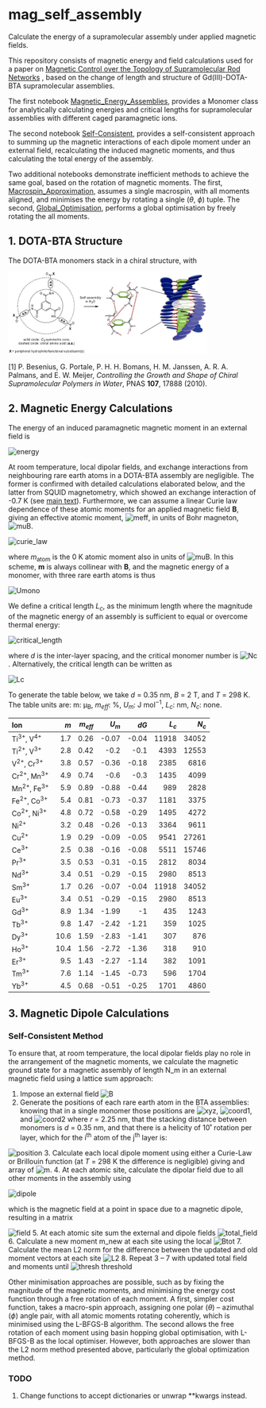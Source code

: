 # mag_self_assembly

Calculate the energy of a supramolecular assembly under applied magnetic fields.

This repository consists of magnetic energy and field calculations used for a
paper on [Magnetic Control over the Topology of Supramolecular Rod Networks](https://doi.org/10.26434/chemrxiv.12762269.v1)
, based on the change of length and structure of Gd(III)-DOTA-BTA
supramolecular assemblies.

The first notebook [Magnetic_Energy_Assemblies](notebooks/Magnetic_Energy_Assemblies.ipynb),
provides a Monomer class for analytically calculating energies and critical
lengths for supramolecular assemblies with different caged paramagnetic ions.

The second notebook [Self-Consistent](notebooks/Self-Consistent.ipynb),
provides a self-consistent approach to summing up the magnetic interactions of
each dipole moment under an external field, recalculating the induced magnetic
moments, and thus calculating the total energy of the assembly.

Two additional notebooks demonstrate inefficient methods to achieve the same
goal, based on the rotation of magnetic moments. The first,
[Macrospin_Approximation](notebooks/Macrospin_Approximation.ipynb), assumes a
single macrospin, with all moments aligned, and minimises the energy by
rotating a single ($\theta$, $\phi$) tuple. The second,
[Global_Optimisation](notebooks/Global_Optimisation.ipynb), performs a global
optimisation by freely rotating the all moments.

## 1. DOTA-BTA Structure

The DOTA-BTA monomers stack in a chiral structure, with

<img src="img/chiral_struct.png" alt="chiral_struct" width="400"/>

[1] P. Besenius, G. Portale, P. H. H. Bomans, H. M. Janssen, A. R. A. Palmans, and E. W. Meijer, _Controlling the Growth and Shape of Chiral Supramolecular Polymers in Water_, PNAS **107**, 17888 (2010).

## 2. Magnetic Energy Calculations

The energy of an induced paramagnetic magnetic moment in an external field is

![energy](https://render.githubusercontent.com/render/math?math=%24U_%7Bm%7D%20%3D%20-%20%5Cfrac%7B1%7D%7B2%7D%20%5Cmathbf%7Bm%7D%5Ccdot%5Cmathbf%7BB%7D%24)

At room temperature, local dipolar fields, and exchange interactions from neighbouring rare earth atoms in a DOTA-BTA assembly are negligible. The former is confirmed with detailed calculations elaborated below, and the latter from SQUID magnetometry, which showed an exchange interaction of -0.7 K (see [main text](https://doi.org/10.26434/chemrxiv.12762269.v1)). Furthermore, we can assume a linear Curie law dependence of these atomic moments for an applied magnetic field $\mathbf{B}$, giving an effective atomic moment, ![meff](https://render.githubusercontent.com/render/math?math=%24m_%7Beff%7D%24), in units of Bohr magneton, ![muB](https://render.githubusercontent.com/render/math?math=%5Cmu_B).

![curie_law](https://render.githubusercontent.com/render/math?math=m_%7Beff%7D%20%3D%20%20%20%5Cfrac%7B%7B%5Cmu_B%7D%5E2%20m_%5Cmathrm%7Batom%7D%5E2%20B%7D%7B3%20%7Bk_B%7D%20T%7D)

where $m_\mathrm{atom}$ is the 0 K atomic moment also in units of ![muB](https://render.githubusercontent.com/render/math?math=%5Cmu_B). In this scheme, **m** is always collinear with **B**, and the magnetic energy of a monomer, with three rare earth atoms is thus

![Umono](https://render.githubusercontent.com/render/math?math=U_%7Bmono%7D%20%3D%20%20%20-%20%5Cfrac%7B%7B%5Cmu_B%7D%5E2%20m_%7Batom%7D%5E2%20B%5E2%7D%7B%202%7Bk_B%7D%20T%7D)

We define a critical length $L_c$, as the minimum length where the magnitude of the magnetic energy of an assembly is sufficient to equal or overcome thermal energy:

![critical_length](https://render.githubusercontent.com/render/math?math=L_c%20%3D%20%5Cfrac%7Bd%20%5C%2C%20%7Bk_B%7D%20T%7D%7B%5Cleft%7CU_%7Bmono%7D%5Cright%7C%7D)

where _d_ is the inter-layer spacing, and the critical monomer number  is ![Nc](https://render.githubusercontent.com/render/math?math=N_c%20%3D%20%5Cleft%20%5Clceil%20L_c%2F%20d%20%5Cright%20%5Crceil). Alternatively, the critical length can be written as

![Lc](https://render.githubusercontent.com/render/math?math=L_c%20%3D%20%202d%5Cleft(%5Cfrac%7B%20%7Bk_B%7D%20T%7D%7B%5Cmu_B%20m_%7Batom%7D%20B%7D%20%20%5Cright)%5E2)

To generate the table below, we take _d_ = 0.35 nm, _B_ = 2 T, and _T_ = 298 K. The table units are: m: µ<sub>B</sub>, _m_<sub>_eff_</sub>: %, _U_<sub>_m_</sub>: J mol$^{-1}$, _L_<sub>_c_</sub>: nm, _N_<sub>_c_</sub>: none.

| Ion                              |  _m_ | _m_<sub>_eff_</sub> | _U_<sub>_m_</sub> |  _dG_ | _L_<sub>_c_</sub> | _N_<sub>_c_</sub> |
| :------------------------------- | ---: | ------------------: | ----------------: | ----: | ----------------: | ----------------: |
| Ti<sup>3+</sup>, V<sup>4+</sup>  |  1.7 |                0.26 |             -0.07 | -0.04 |             11918 |             34052 |
| Ti<sup>2+</sup>, V<sup>3+</sup>  |  2.8 |                0.42 |              -0.2 |  -0.1 |              4393 |             12553 |
| V<sup>2+</sup>, Cr<sup>3+</sup>  |  3.8 |                0.57 |             -0.36 | -0.18 |              2385 |              6816 |
| Cr<sup>2+</sup>, Mn<sup>3+</sup> |  4.9 |                0.74 |              -0.6 |  -0.3 |              1435 |              4099 |
| Mn<sup>2+</sup>, Fe<sup>3+</sup> |  5.9 |                0.89 |             -0.88 | -0.44 |               989 |              2828 |
| Fe<sup>2+</sup>, Co<sup>3+</sup> |  5.4 |                0.81 |             -0.73 | -0.37 |              1181 |              3375 |
| Co<sup>2+</sup>, Ni<sup>3+</sup> |  4.8 |                0.72 |             -0.58 | -0.29 |              1495 |              4272 |
| Ni<sup>2+</sup>                  |  3.2 |                0.48 |             -0.26 | -0.13 |              3364 |              9611 |
| Cu<sup>2+</sup>                  |  1.9 |                0.29 |             -0.09 | -0.05 |              9541 |             27261 |
| Ce<sup>3+</sup>                  |  2.5 |                0.38 |             -0.16 | -0.08 |              5511 |             15746 |
| Pr<sup>3+</sup>                  |  3.5 |                0.53 |             -0.31 | -0.15 |              2812 |              8034 |
| Nd<sup>3+</sup>                  |  3.4 |                0.51 |             -0.29 | -0.15 |              2980 |              8513 |
| Sm<sup>3+</sup>                  |  1.7 |                0.26 |             -0.07 | -0.04 |             11918 |             34052 |
| Eu<sup>3+</sup>                  |  3.4 |                0.51 |             -0.29 | -0.15 |              2980 |              8513 |
| Gd<sup>3+</sup>                  |  8.9 |                1.34 |             -1.99 |    -1 |               435 |              1243 |
| Tb<sup>3+</sup>                  |  9.8 |                1.47 |             -2.42 | -1.21 |               359 |              1025 |
| Dy<sup>3+</sup>                  | 10.6 |                1.59 |             -2.83 | -1.41 |               307 |               876 |
| Ho<sup>3+</sup>                  | 10.4 |                1.56 |             -2.72 | -1.36 |               318 |               910 |
| Er<sup>3+</sup>                  |  9.5 |                1.43 |             -2.27 | -1.14 |               382 |              1091 |
| Tm<sup>3+</sup>                  |  7.6 |                1.14 |             -1.45 | -0.73 |               596 |              1704 |
| Yb<sup>3+</sup>                  |  4.5 |                0.68 |             -0.51 | -0.25 |              1701 |              4860 |

## 3. Magnetic Dipole Calculations

### Self-Consistent Method

To ensure that, at room temperature, the local dipolar fields play no role in
the arrangement of the magnetic moments, we calculate the magnetic ground state
for a magnetic assembly of length N_m in an external magnetic field using a
lattice sum approach:

1. Impose an external field
![B](https://render.githubusercontent.com/render/math?math=%5Cmathbf%7BB%7D%20%3D%20B_x%20%5Cmathbf%7B%5Chat%7Bx%7D%7D%20%2B%20B_y%20%5Cmathbf%7B%5Chat%7By%7D%7D%20%2B%20B_z%20%5Cmathbf%7B%5Chat%7Bz%7D%7D)
2. Generate the positions of each rare earth atom in the BTA assemblies:
knowing that in a single monomer those positions are ![xyz](https://render.githubusercontent.com/render/math?math=(x%2C%20y%2C%20z)%20%3D%20(0%2Cr%2C0)),
![coord1](https://render.githubusercontent.com/render/math?math=%5Cleft(%5Cfrac%7B%5Csqrt%7B3%7Dr%7D%7B2%7D%2C%20%5Cfrac%7Br%7D%7B%5Csqrt%7B2%7D%7D%2C%200%5Cright)), and
![coord2](https://render.githubusercontent.com/render/math?math=%5Cleft(-%5Cfrac%7B%5Csqrt%7B3%7Dr%7D%7B2%7D%2C%20%5Cfrac%7Br%7D%7B%5Csqrt%7B2%7D%7D%2C%200%5Cright)) where _r_ = 2.25 nm,
that the stacking distance between monomers is _d_ = 0.35 nm, and that there is
a helicity of 10˚ rotation per layer, which for the i<sup>th</sup> atom of the
j<sup>th</sup> layer is:

![position](https://render.githubusercontent.com/render/math?math=%5Cbegin%7Bbmatrix%7D%0A%20%20%20%20x'%20%5C%5C%0A%20%20%20%20y'%20%5C%5C%0A%20%20%20%20z'%0A%5Cend%7Bbmatrix%7D_%7Bi%2Cj%7D%0A%3D%0A%5Cbegin%7Bbmatrix%7D%0A%20%20%20%20%5Ccos%20j%5Ctheta%20%20%26%20-%5Csin%20j%5Ctheta%20%26%201%20%20%5C%5C%0A%20%20%20%20%5Csin%20j%5Ctheta%20%20%26%20%5Ccos%20j%5Ctheta%20%26%201%20%20%5C%5C%0A%20%20%20%200%20%20%20%20%20%20%20%20%20%20%20%20%20%26%200%20%26%201%20%26%0A%5Cend%7Bbmatrix%7D%0A%5Cbegin%7Bbmatrix%7D%0A%20%20%20%20x%20%20%5C%5C%0A%20%20%20%20y%20%5C%5C%0A%20%20%20%20z%20%2B%20j%20d%0A%5Cend%7Bbmatrix%7D_%7Bi%2Cj%7D)
3. Calculate each local dipole moment using either a Curie-Law or Brillouin
function (at _T_ = 298 K the difference is negligible) giving and array of
![m](https://render.githubusercontent.com/render/math?math=%5Cmathbf%7Bm%7D%20%3D%20m_x%20%5Cmathbf%7B%5Chat%7Bx%7D%7D%20%2B%20m_y%20%5Cmathbf%7B%5Chat%7By%7D%7D%20%2B%20m_z%20%5Cmathbf%7B%5Chat%7Bz%7D%7D).
4. At each atomic site, calculate the dipolar field due to all other moments in
the assembly using

![dipole](https://render.githubusercontent.com/render/math?math=%5Cmathbf%7BB%7D(%5Cmathbf%7Br%7D)%20%3D%20%5Cfrac%7B%5Cmu_0%7D%7B4%5Cpi%7D%20%5Cleft%5B%5Cfrac%7B3%20%5Cmathbf%7Bm%7D%0A%20%20%20%20(%5Cmathbf%7Bm%7D%20%5Ccdot%20%5Cmathbf%7B%5Chat%7Br%7D%7D%20)%20%7D%20%7Br%5E5%7D%20-%20%5Cfrac%7B%5Cmathbf%7Bm%7D%7D%20%7Br%5E3%7D%5Cright%5D)

which is the magnetic field at a point in space due to a magnetic dipole,
resulting in a matrix

![field](https://render.githubusercontent.com/render/math?math=%5Cmathbf%7BB_%7Bdip%7D%7D%20%3D%20B_%7Bdip%2C%20x%7D%20%5Cmathbf%7B%5Chat%7Bx%7D%7D%20%2B%20B_%7Bdip%2C%20y%7D%20%5Cmathbf%7B%5Chat%7By%7D%7D%20%2B%20B_%7Bdip%2C%20y%7D%20%5Cmathbf%7B%5Chat%7Bz%7D%7D)
5. At each atomic site sum the external and dipole fields ![total_field](https://render.githubusercontent.com/render/math?math=B_%7Btotal%7D%20%3D%20%20B_%7Bext%7D%20%2B%20B_%7Bdip%7D)
6. Calculate a new moment m_new at each site using the local ![Btot](https://render.githubusercontent.com/render/math?math=B_%7Btotal%7D)
7. Calculate the mean L2 norm for the difference between the updated and old moment vectors at each site
![L2](https://render.githubusercontent.com/render/math?math=%5ClVert%20m%20%5CrVert_2%20%3D%20%5Cfrac%7B1%7D%7BN_%7Batoms%7D%7D%20%5Csum%20(m_%7Bnew%7D%20-%20m_%7Bold%7D)%5E2%20%5Crightarrow%200)
8. Repeat 3 – 7 with updated total field and moments until ![thresh](https://render.githubusercontent.com/render/math?math=%5ClVert%20m%20%5CrVert_2%20%5Cleq) threshold

Other minimisation approaches are possible, such as by fixing the magnitude of
the magnetic moments, and minimising the energy cost function through a free
rotation of each moment. A first, simpler cost function, takes a macro-spin
approach, assigning one polar ($\theta$) – azimuthal ($\phi$) angle pair, with all atomic
moments rotating coherently, which is minimised using the L-BFGS-B algorithm.
The second allows the free rotation of each moment using basin hopping global
optimisation, with L-BFGS-B as the local optimiser. However, both approaches
are slower than the L2 norm method presented above, particularly the global
optimization method.

### TODO

1. Change functions to accept dictionaries or unwrap \*\*kwargs instead.
